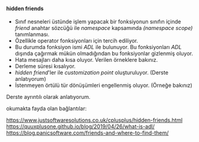 #### hidden friends

+ Sınıf nesneleri üstünde işlem yapacak bir fonksiyonun sınıfın içinde _friend_ anahtar sözcüğü ile _namespace_ kapsamında _(namespace scope)_ tanımlanması.
+ Özellikle operator fonksiyonları için tercih ediliyor.
+ Bu durumda fonksiyon ismi _ADL_ ile bulunuyor. 
Bu fonksiyonları _ADL_ dışında çağırmak mükün olmadığından bu fonksiyonlar gizlenmiş oluyor. 
+ Hata mesajları daha kısa oluyor. Verilen örneklere bakınız. 
+ Derleme süresi kısalıyor.
+ _hidden friend_'ler ile _customization point_ oluşturuluyor. (Derste anlatıyorum)
+ İstenmeyen örtülü tür dönüşümleri engellenmiş oluyor. (Örneğe bakınız)

Derste ayrıntılı olarak anlatıyorum.

okumakta fayda olan bağlantılar:

https://www.justsoftwaresolutions.co.uk/cplusplus/hidden-friends.html <br>
https://quuxplusone.github.io/blog/2019/04/26/what-is-adl/ <br>
https://blog.panicsoftware.com/friends-and-where-to-find-them/ <br>
